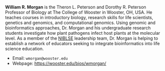 **William R. Morgan** is the Theron L. Peterson and Dorothy R. Peterson Professor of Biology at The College of Wooster in Wooster, OH, USA. He teaches courses in introductory biology, research skills for life scientists, genetics and genomics, and computational genomics. Using genomic and bioinformatics approaches, Dr. Morgan and his undergraduate research students investigate how plant pathogens infect host plants at the molecular level. As a member of the [NIBLSE](https://qubeshub.org/community/groups/niblse) leadership team, Dr. Morgan is helping to establish a network of educators seeking to integrate bioinformatics into life science education. 

* Email: `wmorgan@wooster.edu`
* Webpage: <https://wooster.edu/bios/wmorgan/>

<!---
wmorgan485/wmorgan485 is a ✨ special ✨ repository because its `README.md` (this file) appears on your GitHub profile.
You can click the Preview link to take a look at your changes.
--->
